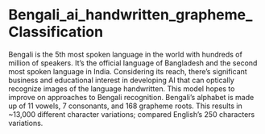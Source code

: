 # Bengali_ai_handwritten_grapheme_Classification
Bengali is the 5th most spoken language in the world with hundreds of million of speakers. It’s the official language of Bangladesh and the second most spoken language in India. Considering its reach, there’s significant business and educational interest in developing AI that can optically recognize images of the language handwritten. This model hopes to improve on approaches to Bengali recognition. Bengali’s alphabet is made up of 11 vowels, 7 consonants, and 168 grapheme roots. This results in ~13,000 different character variations; compared English’s 250 characters variations.
